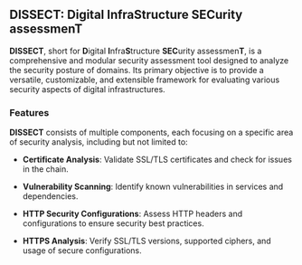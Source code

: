 ## DISSECT: Digital InfraStructure SECurity assessmenT

**DISSECT**, short for **D**igital **I**nfra**S**tructure **SEC**urity assessmen**T**, is a comprehensive and modular security assessment tool designed to analyze the security posture of domains. Its primary objective is to provide a versatile, customizable, and extensible framework for evaluating various security aspects of digital infrastructures.

### Features

**DISSECT** consists of multiple components, each focusing on a specific area of security analysis, including but not limited to:

- **Certificate Analysis**: Validate SSL/TLS certificates and check for issues in the chain.

- **Vulnerability Scanning**: Identify known vulnerabilities in services and dependencies.

- **HTTP Security Configurations**: Assess HTTP headers and configurations to ensure security best practices.

- **HTTPS Analysis**: Verify SSL/TLS versions, supported ciphers, and usage of secure configurations.
